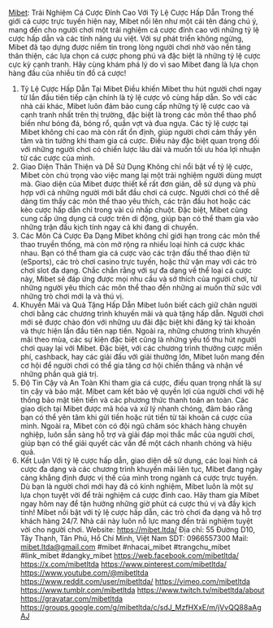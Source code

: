 [Mibet](https://mibet.ltda/ ): Trải Nghiệm Cá Cược Đỉnh Cao Với Tỷ Lệ Cược Hấp Dẫn
Trong thế giới cá cược trực tuyến hiện nay, Mibet nổi lên như một cái tên đáng chú ý, mang đến cho người chơi một trải nghiệm cá cược đỉnh cao với những tỷ lệ cược hấp dẫn và các tính năng ưu việt. Với sự phát triển không ngừng, Mibet đã tạo dựng được niềm tin trong lòng người chơi nhờ vào nền tảng thân thiện, các lựa chọn cá cược phong phú và đặc biệt là những tỷ lệ cược cực kỳ cạnh tranh. Hãy cùng khám phá lý do vì sao Mibet đang là lựa chọn hàng đầu của nhiều tín đồ cá cược!
1. Tỷ Lệ Cược Hấp Dẫn Tại Mibet
Điều khiến Mibet thu hút người chơi ngay từ lần đầu tiên tiếp cận chính là tỷ lệ cược vô cùng hấp dẫn. So với các nhà cái khác, Mibet luôn đảm bảo cung cấp những tỷ lệ cược cao và cạnh tranh nhất trên thị trường, đặc biệt là trong các môn thể thao phổ biến như bóng đá, bóng rổ, quần vợt và đua ngựa.
Các tỷ lệ cược tại Mibet không chỉ cao mà còn rất ổn định, giúp người chơi cảm thấy yên tâm và tin tưởng khi tham gia cá cược. Điều này đặc biệt quan trọng đối với những người chơi có chiến lược lâu dài và muốn tối ưu hóa lợi nhuận từ các cược của mình.
2. Giao Diện Thân Thiện và Dễ Sử Dụng
Không chỉ nổi bật về tỷ lệ cược, Mibet còn chú trọng vào việc mang lại một trải nghiệm người dùng mượt mà. Giao diện của Mibet được thiết kế rất đơn giản, dễ sử dụng và phù hợp với cả những người mới bắt đầu chơi cá cược.
Người chơi có thể dễ dàng tìm thấy các môn thể thao yêu thích, các trận đấu hot hoặc các kèo cược hấp dẫn chỉ trong vài cú nhấp chuột. Đặc biệt, Mibet cũng cung cấp ứng dụng cá cược trên di động, giúp bạn có thể tham gia vào những trận đấu kịch tính ngay cả khi đang di chuyển.
3. Các Môn Cá Cược Đa Dạng
Mibet không chỉ giới hạn trong các môn thể thao truyền thống, mà còn mở rộng ra nhiều loại hình cá cược khác nhau. Bạn có thể tham gia cá cược vào các trận đấu thể thao điện tử (eSports), các trò chơi casino trực tuyến, hoặc thử vận may với các trò chơi slot đa dạng.
Chắc chắn rằng với sự đa dạng về thể loại cá cược này, Mibet sẽ đáp ứng được mọi nhu cầu và sở thích của người chơi, từ những người yêu thích các môn thể thao đến những ai muốn thử sức với những trò chơi mới lạ và thú vị.
4. Khuyến Mãi và Quà Tặng Hấp Dẫn
Mibet luôn biết cách giữ chân người chơi bằng các chương trình khuyến mãi và quà tặng hấp dẫn. Người chơi mới sẽ được chào đón với những ưu đãi đặc biệt khi đăng ký tài khoản và thực hiện lần đầu tiên nạp tiền. Ngoài ra, những chương trình khuyến mãi theo mùa, các sự kiện đặc biệt cũng là những yếu tố thu hút người chơi quay lại với Mibet.
Đặc biệt, với các chương trình thưởng cược miễn phí, cashback, hay các giải đấu với giải thưởng lớn, Mibet luôn mang đến cơ hội để người chơi có thể gia tăng cơ hội chiến thắng và nhận về những phần quà giá trị.
5. Độ Tin Cậy và An Toàn
Khi tham gia cá cược, điều quan trọng nhất là sự tin cậy và bảo mật. Mibet cam kết bảo vệ quyền lợi của người chơi với hệ thống bảo mật tiên tiến và các phương thức thanh toán an toàn. Các giao dịch tại Mibet được mã hóa và xử lý nhanh chóng, đảm bảo rằng bạn có thể yên tâm khi gửi tiền hoặc rút tiền từ tài khoản cá cược của mình.
Ngoài ra, Mibet còn có đội ngũ chăm sóc khách hàng chuyên nghiệp, luôn sẵn sàng hỗ trợ và giải đáp mọi thắc mắc của người chơi, giúp bạn có thể giải quyết các vấn đề một cách nhanh chóng và hiệu quả.
6. Kết Luận
Với tỷ lệ cược hấp dẫn, giao diện dễ sử dụng, các loại hình cá cược đa dạng và các chương trình khuyến mãi liên tục, Mibet đang ngày càng khẳng định được vị thế của mình trong ngành cá cược trực tuyến. Dù bạn là người chơi mới hay đã có kinh nghiệm, Mibet luôn là một sự lựa chọn tuyệt vời để trải nghiệm cá cược đỉnh cao.
Hãy tham gia Mibet ngay hôm nay để tận hưởng những giờ phút cá cược thú vị và đầy kịch tính!
Mibet nổi bật với tỷ lệ cược hấp dẫn, các trò chơi đa dạng và hỗ trợ khách hàng 24/7. Nhà cái này luôn nỗ lực mang đến trải nghiệm tuyệt vời cho người chơi.
Website: https://mibet.ltda/ 
Địa chỉ: 55 Đường D10, Tây Thạnh, Tân Phú, Hồ Chí Minh, Việt Nam
SDT: 0966557300
Mail: mibet.ltda@gmail.com
#mibet #nhacai_mibet #trangchu_mibet #link_mibet #dangky_mibet
https://web.facebook.com/mibetltda/
https://x.com/mibetltda
https://www.pinterest.com/mibetltda/
https://www.youtube.com/@mibetltda
https://www.reddit.com/user/mibetltda/
https://vimeo.com/mibetltda
https://www.tumblr.com/mibetltda
https://www.twitch.tv/mibetltda/about
https://gravatar.com/mibetltda
https://groups.google.com/g/mibetltda/c/sdJ_MzfHXxE/m/jVvQQ88aAgAJ
